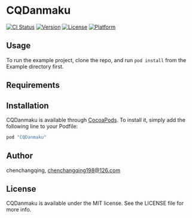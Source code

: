 # CQDanmaku

[![CI Status](http://img.shields.io/travis/chenchangqing/CQDanmaku.svg?style=flat)](https://travis-ci.org/chenchangqing/CQDanmaku)
[![Version](https://img.shields.io/cocoapods/v/CQDanmaku.svg?style=flat)](http://cocoapods.org/pods/CQDanmaku)
[![License](https://img.shields.io/cocoapods/l/CQDanmaku.svg?style=flat)](http://cocoapods.org/pods/CQDanmaku)
[![Platform](https://img.shields.io/cocoapods/p/CQDanmaku.svg?style=flat)](http://cocoapods.org/pods/CQDanmaku)

## Usage

To run the example project, clone the repo, and run `pod install` from the Example directory first.

## Requirements

## Installation

CQDanmaku is available through [CocoaPods](http://cocoapods.org). To install
it, simply add the following line to your Podfile:

```ruby
pod "CQDanmaku"
```

## Author

chenchangqing, chenchangqing198@126.com

## License

CQDanmaku is available under the MIT license. See the LICENSE file for more info.
